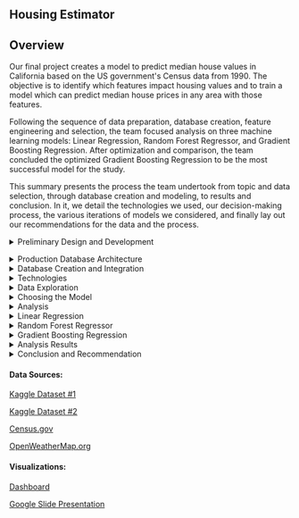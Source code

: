 ## Housing Estimator




## Overview
Our final project creates a model to predict median house values in California based on the US government's Census data from 1990. The objective is to identify which features impact housing values and to train a model which can predict median house prices in any area with those features. 

Following the sequence of data preparation, database creation, feature engineering and selection, the team focused analysis on three machine learning models: Linear Regression, Random Forest Regressor, and Gradient Boosting Regression. After optimization and comparison, the team concluded the optimized Gradient Boosting Regression to be the most successful model for the study. 

This summary presents the process the team undertook from topic and data selection, through database creation and modeling, to results and conclusion. In it, we detail the technologies we used, our decision-making process, the various iterations of models we considered, and finally lay out our recommendations for the data and the process.  

<details><summary> Preliminary Design and Development </summary>
<p>
  
## Study Design    
The study design followed 5 main steps:  

- Identify the topic  
- Identify our data sources    
- Identify the question to be answered     
- Specify the target variable     
- Determine the model  
  
## Topic and Data Selection    
The topic was selected was housing price trends. Given most recent trends, the team felt that the topic was interesting and relevant, providing a rich opportunity in terms of available data and the broad array of features which can be modeled.  

 ### Criteria for Data Selection    

We selected the California Housing Prices database from Kaggle (https://www.kaggle.com/datasets/camnugent/california-housing-prices, details below), which is a modified version of the 1990 Census showing per-block housing, population, and income information. The Census data  data includes house features (age of the house, number of rooms, number of bedrooms), and community characteristics (median income, number of households, and geographic location). It offers relevant features, and encompasses a wide geographic area. Within those geographic areas it is deeply saturated because of the per-block dimension. It includes geographical location coordinates which can link to a wide range of other data sources.  
	
We added additional context features through weather API calls and county employment rates to expand the scope of the Census data and enlarge the pool of potential influential factors.  In addition to the features above, the team researched availability of community crime statistics and economic indicators.  The deciding factor of whether to include more variables was based on accessibility of the data and on ease with which external data could be merged into the larger dataset. In the end, the team opted for a weather API call and US Census Bureau data on business establishments and number of employees.  

## The Database    

### Description  
Size of the database was the first consideration.  Both overfitting and underfitting are primary concerns in machine learning modelling.  Having a large enough data set helps control for both those conditions. The team set the minimal standard of 10,000 rows to meet this requirement.  This size specification narrowed the number of sources suitable for analysis which led to selecting the California Housing Prices database from Kaggle as the main data source. The external data for county employment figures were derived from census data (Census.gov) and weather from openweathermap.org, both called using APIs. The population information is the Kaggle California cities dataset. After cleaning, restructuring, refining and merging the individual datasets, these four datasets became the production database and subsequently housed in AWS and connected in pgAdmin.

#### Component Datasets: Details
- **Census.csv**: 
    1990 Census data on communities   
    Selected features (3):      
    - counties 
    - Employees 
    - Establishments 
    Observations: 60

 - **Housing.csv**:  
    1990 Census data on housing in communities in California    
    Data is gathered by block: The US Census Bureau Districts (blocks) are the base units for the Census Bureau's survey process. 
    Features (11):  
	
| Column Name | Description |  
| --------------- | --------------- |   
|longitude|A measure of how far west a house is; a higher value is farther west| 
|latitude	|A measure of how far north a house is; a higher value is farther north|
|housingMedianAge	|Median age of a house within a block; a lower number is a newer building|
|totalRooms	|Total number of rooms within a block|
|totalBedrooms	|Total number of bedrooms within a block|
|population	|Total number of people residing within a block|
|households	|Total number of households, a group of people residing within a home unit, for a block|
|medianIncome	|Median income for households within a block of houses (measured in tens of thousands of US Dollars)|
|medianHouseValue	|Median house value for households within a block (measured in US Dollars)|
|oceanProximity	|Location of the house w.r.t ocean/sea|  
	
	
Observations: 20,641	
	
- **Weather data**:  
    Weather for specific date called through weather API  
    Features (5):  
    - Max Temp  
    - Humidity  
    - Cloudiness  
    - Wind Speed  
    - Description  
    Observations: 20,433 (after merge with cleaned housing dataset)  

- **Population data**:  
    Population information by county and city   
    Features (7):  
    - County  
    - City   
    - Incorporation_date  
    - pop_april_1980  
    - pop_april_1990  
    - pop_april_2000  
    - pop_april_2010  
    Observations: 455
	
## Limitations of the Data Set    
While detailed within the features offered, this dataset has some limitations:  
- the data is gathered by block; however, it varies by unit   
    - 3 features are median values:  
        - age of the houses per block;        
        - income of the population per block; and,       
        - value of the houses per block      
    - 4 are totals of the represented features within a block: 
        - number of rooms     
        - number of bedrooms      
        - number of people    
        - number of households      

Scaling the data brings the input data points closer together. However, understanding the data structure is important for sound interpretation of the results. For example, it is difficut to properly weight total number of rooms on a block as part of individual house values. A better metric would be median or average rooms by household or population.
	
Lastly, the data reflects a single point in time, so the  characteristics relevant to house values cannot be observed over time making it static. With time data, it would be possible to see how impacts change with the changes in the values of the features themselves, and thus get a more accurate undersanding of true trends.  	
 
</p>
</details>

<p>
<details><summary>Production Database Architecture</summary>

## Structuring and Cleaning   
Data preparation began with creating a preliminary data structure usng Pandas to merge and join the individual datasets. Creating common columns to link the datasets was the first step.  The housing file did not include any city names, only the geographic coordinates.  The other datasets were identified by city and county.  The initial transformation added the specific city and county names to the housing dataset by using city.py and the location coordinates to list and append each city name to the housing set. 

 ### Census Data  
 #### Starting URL for Census Data API Call.  
![image](https://user-images.githubusercontent.com/101474477/184716368-41dfe441-b1c7-48cb-b852-4c05a77726e4.png)  
	
**Input Dataset**  
 ![image](https://user-images.githubusercontent.com/101474477/184517692-656ea19d-258b-459f-b8a4-61af6fb7cde9.png)  
#### Cleaning and Manipulation ####  
![image](https://user-images.githubusercontent.com/101474477/184716537-6b0d0bac-c97d-4770-9bbf-b14b7c5f3840.png)
![image](https://user-images.githubusercontent.com/101474477/184994274-f1aee790-c05b-4790-a8f3-1111e45c80f5.png)
![image](https://user-images.githubusercontent.com/101474477/184716726-897741d0-3208-408f-9ed2-161de0304d69.png)
	
**Output Dataset**  
![image](https://user-images.githubusercontent.com/101474477/184517942-b7e7fd2d-e4c3-458a-8407-3788593f9d64.png)

### Population Data   
![image](https://user-images.githubusercontent.com/101474477/184717378-1d510ba0-5a36-4649-b808-fa47842dc609.png) 
	
**Input Dataset**  
![image](https://user-images.githubusercontent.com/101474477/184518484-faac1560-0ac1-417b-9197-56e92bf57d7c.png)
	
#### Cleaning and Manipulation ####  
![image](https://user-images.githubusercontent.com/101474477/184717539-cc872e4a-5d0a-460f-844b-fd511dae511b.png)  
	
![image](https://user-images.githubusercontent.com/101474477/184717654-168a40c1-807a-43bc-86d0-133a0509805f.png)  
	
![image](https://user-images.githubusercontent.com/101474477/184717815-00303379-c15e-427c-afa8-8fa18b38cba4.png)  
	
**Output Dataset**  
![image](https://user-images.githubusercontent.com/101474477/184518591-dcf3d531-b956-4e49-9029-66b6bc6b5a35.png)   

### Weather Data  
#### Read the main datafile to join the weather data to:
![image](https://user-images.githubusercontent.com/101474477/184718023-0a5a2049-00a0-41fd-a460-1e3bd76237b9.png)
	
#### Prepare the location coordinates data for processing. Use citypy to join city name to geographical coordinates: 
![image](https://user-images.githubusercontent.com/101474477/184718425-86e23171-cff3-4e6a-ae84-450f3a2f983a.png)
	
#### Initiate API call  
![image](https://user-images.githubusercontent.com/101474477/184718769-5416282c-3fba-4c2d-bf84-28a11deee29f.png)
	
#### Parse the JSON and retrieve data  
![image](https://user-images.githubusercontent.com/101474477/184720029-7fb3cefc-b9d0-44ef-b7b7-34aac7a54968.png)

**Output Dataset**
	
![image](https://user-images.githubusercontent.com/101474477/184518678-260be8a9-4737-423c-b278-c5f38937b350.png)

### Final Dataset  
**Input Dataset**  
![image](https://user-images.githubusercontent.com/101474477/184720607-2749961a-e565-4a26-8f61-8e4dee7f3517.png)
	
![image](https://user-images.githubusercontent.com/101474477/184518831-d28b4d60-2a12-4dfb-ae52-c579e0013152.png)

#### Cleaning and Manipulation ####  
##### Add City to dataset  
	
![image](https://user-images.githubusercontent.com/101474477/184721399-b83c571e-9c75-4fad-9056-e664eaa19757.png)
	
##### Check for null, duplicate values.  Drop as needed  
![image](https://user-images.githubusercontent.com/101474477/184721758-55f06790-0bca-4b0b-a0ff-eddb279ce156.png)

##### Rename, reorder columns  
![image](https://user-images.githubusercontent.com/101474477/184722110-81be2666-2d95-4848-8235-d19f170a3b53.png)
![image](https://user-images.githubusercontent.com/101474477/184722253-427f4bf7-501e-4c68-acb0-8714b81a716b.png)
	
**Output Dataset**  
![image](https://user-images.githubusercontent.com/101474477/184518858-df74aed6-729e-4131-aa14-46b62006a836.png)
	
</p>
</details>

<details><summary>Database Creation and Integration</summary>
<p>
	
## Creating the Table Structure in pgAdmin
	
The team decided to use AWS as the static data repository and use pgAdmin to create the production database. The tables were created in pgAdmin first following the schema:   

![image](https://user-images.githubusercontent.com/101474477/184518914-16ad6780-6e8e-4954-bbc8-e16e3c47df27.png)  
	
The static datasets were then called into pgAdmin through Spark.
	
![image](https://user-images.githubusercontent.com/101474477/184520065-39833e33-0322-4be6-8203-f0e55a328a42.png)

Weather, population, and census were joined into the main dataset, clean_merged_data.csv.  After being instantiated and joined, the final database was saved to a .csv file and read into Pandas for final data preparation and modelling.

**Output database: clean_merged_data.csv**
	**Observations: 11,454**
</p>
</details>

<details><summary>Technologies</summary>
Technologies, languages, tools, and algorithms used throughout the project

<p>

General  
- API calls
- Python 
- Jupyter Notebook
- R Studio
- Pandas
- numpy
- Mlenv environment

Preprocessing  
- sklearn.preprocessing LabelEncoder
- citypy
	
Database Integration  
- AWS Relational Database System
- pgAdmin
- prosgresSQL  

Statistical and Modeling  
- sklearn.ensemble RandomForestRegressor
- sklearn.datasets make_regression
- sklearn.ensemble HistGradientBoostingRegressor
- GradientBoostingRegressor

- sklearn metrics
- collections Counter
- sklearn.metrics accuracy_score, classification_report

- scipy.stats shapiro, kurtosis, skew
	
- sklearn.preprocessing StandardScaler
- sklearn.model_selection train_test_split
- R

Plotting and Visualization  
- matplotlib.pyplot 
- seaborn 
- dabl (Data Analysis Baseline library)
- Tableau
	
</p>
</details>

<details><summary>Data Exploration</summary>

<p>

Concurrent with data cleaning and structuring, the team conducted preliminary data analysis to get a feel for the data itself.  This took the form of histogram and rough regression on the database elements. The objective is to determine whether the data has a normal distribution, measuring skew and kurtosis.  Regression relies on normal distribution for accuracy; outliers reduce accuracy. 
	
Methods to address this in other code variations included normalizing skew 
	
#### Histograms with Density Plots
	
![image](https://user-images.githubusercontent.com/101474477/184750627-77a41ed2-e676-4a9e-a1ff-f85428c83580.png)

![image](https://user-images.githubusercontent.com/101474477/184750975-e9e7a52b-807d-487b-99a1-0ac550a37f82.png)
	
![image](https://user-images.githubusercontent.com/101474477/184752109-9387659d-3bb9-4652-98af-c17592d23527.png)

![image](https://user-images.githubusercontent.com/101474477/185211555-aab7fdbd-8b66-4974-9381-e25249a6e6b2.png)


All follow a non-normal distribution. Households heavily skew left as do population, total rooms, and total bedrooms. Median house age, median income, and median house value are more symmetrically distributed as are maximum temperature, humidity and wind speed. The Shapito-Wilk test for normality bears this out, as all the p-values for the features below are 0.

#### Descriptive Statistics
	
![image](https://user-images.githubusercontent.com/101474477/185213021-4598bef5-83c3-465e-b287-899eeb9df0d2.png)
	
![image](https://user-images.githubusercontent.com/101474477/184695024-12fcfc7b-20b4-4be3-80a8-1bf0f035c7d0.png)

![image](https://user-images.githubusercontent.com/101474477/184990514-c40b0aa4-6698-4565-933f-b60f0c7d6c7f.png)

![image](https://user-images.githubusercontent.com/101474477/184695555-d9ddc7f2-b783-4952-872b-58afdac373aa.png)

![image](https://user-images.githubusercontent.com/101474477/184695794-c6028139-5cd6-4425-8ec0-c592adb7b68e.png)

![image](https://user-images.githubusercontent.com/101474477/184696301-3b4412ba-cec8-4f2d-bb22-56cbfe2edfd8.png)
	
![image](https://user-images.githubusercontent.com/101474477/184696453-e481a84c-5cc8-41f5-bc6f-20ed74d0aea6.png)

#### Simple Univariate Regression  
Regression plots of these variables against the target variable, median house value, are shown below.  The coefficients are the intercept and the slope for each variable. These become the equation for the value predictions for median house value given the value of the independent variable. The formula for the plot of the regression line is y = a+bx where a is the intercept, b is the slope, and x is the value of the independent variable for that observation. 
	
**Population**  
Y Coefficients:  
|Intercept	|Population	|
|---------------|---------------|
|	225,271.17|	-4,740.26|	

Formula:  
Y = 225,271.17-4,740.26*population  
|Y: House Value|	X: Population|
|--------------|-------------------|
|215,791|	2|
|211,050|	3|
|206,310|	4|  
	
![image](https://user-images.githubusercontent.com/101474477/184520957-234221bc-bc46-4e28-b176-b47810721a78.png)

**Total Rooms**  
Y Coefficients:  
|Intercept	|Rooms	|
|---------------|---------------|	
|225,271.17	|18,450.55	|

Formula:  
Y = 225,271.17+18,450.55*rooms  
|Y: House Value|	X: Rooms|
|--------------|-------------------|
|242,291	|2|
|250,802	|3|
|259,312	|4|  

![image](https://user-images.githubusercontent.com/101474477/184521132-0868cf70-2f1d-4f0d-909b-9b26b89372d8.png)

**Median Income**   
Y Coefficients:  
|Intercept	|ncome	|
|--------------|-------------------|	
|225,271.17	|9,658.27	|

Formula:  
Y = 225,271.17+79,658.27*income  
| House Value	| Income|
|--------------|-------------------|
|75,271	|50,000|
|300,271	|75,000|
|384,588	|100,000|

![image](https://user-images.githubusercontent.com/101474477/184521288-ebbefed6-9b62-4778-aaf9-4679397e519d.png)

**Median House Age**     
 Y Coefficients:  
|Intercept	|Age	|
|--------------|-------------------|
|225,271.17	|8,510.13|

Formula:  
Y = 225,271.17+8,510.13*age  
|Y: House Value	|X: House Age|
|--------------|-------------------|
|242,291	|2|
|250,802	|3|
|259,312	|4|

![image](https://user-images.githubusercontent.com/101474477/184521439-82fa77c2-6417-494c-9d2a-f5b5e56c4704.png)

**Total Households**
Y Coefficients:  
|ntercept	|Households	|
|--------------|-------------------|
|225,271.17	|8,010.86|

Formula:  
Y = 225,271.17+8,010.86*households  
|Y: House Value	|X: Households|
|--------------|-------------------|
|241,293	|2|
|249,304	|3|
|257,315	|4|

![image](https://user-images.githubusercontent.com/101474477/184521521-90dc48ce-e477-4b8d-8dab-49cf39a8720b.png)

**Total Bedrooms**  
Y Coefficients:    
|Intercept	|Households	|
|--------------|-------------------|
|225,271.17	|6,593.80|

Formula:  
Y = 225,271.17+6,593.80*bedrooms  
|Y: House Value	|X: Bedrooms|
|--------------|-------------------|
|238,459	|2|
|245,053	|3|
|251,646	|4|

![image](https://user-images.githubusercontent.com/101474477/184521601-27988feb-a9ff-4e40-ab11-d422763f5693.png)

Although rough, these plots help guide feature selection.

#### Outliers within the dataset 
One of the challenges of the original dataset lies with the variables which represent totals of individual features, such as total number of bedrooms, total number of households, and total number of bedrooms.  This last in particular presents issues with extreme outliers.  The range of this variable is 6 to slightly over 32,000.  Given that the base unit stipulated is a block, a density of 32,000 rooms would argue for large apartment complexes rather than individual houses.  

![image](https://user-images.githubusercontent.com/101474477/185263905-079dabb9-8919-4e8b-839a-b765c45f8799.png)

Total rooms numbering more than 10,000 comprise only about 1.2% of the total of all rooms. Ninety-five percent lie with the range of 6 to 6,000.  As a result, the data for this feature is very heavily skewed left, and the rough regression against median home values has an R-squared factor infinitely close to zero, and a very high MSE. Feature engineering using various approaches could assist in model accuracy in addition to scaling. 
 
 </p>
</details>

<details><summary>Choosing the Model</summary>
<p>
The team agreed that a supervised machine learning model would be best suited for the data and objectives of the project.  We were using labelled data and were working with a relatively large dataset. For that reason, the team early in the process (concurrent with the data selection and topic selection discussions), determined that either the Random Forest Regressor or the Hist Gradient Boosting Regressor would be good candidates for the final model, since both have a relatively high degree of accuracy while being resistant to overfitting.
	
We ran both the Random Forest Regressor and the Hist Gradient Boosting Regressor.  In addition, the team decided to explore other models for comparison, so a Linear Regression model was added. As part of the comparison, the team wanted to examine the accuracy scores of the models, but also the feature importances.  Hist Gradient Boosting Regressor does not have a features importances function at this time, but Gradient Boosting Regressor does, so that was substituted for the Hist Gradient Boosting model.  The Linear Regression, Random Forest Regressor, and the Gradient Boosting Regressor are detailed below. 
	
 </p>
</details>

<details><summary>Analysis</summary>

### Final Production Preprocessing  
#### Load the finished production database:  
![image](https://user-images.githubusercontent.com/101474477/184995497-3e7763dc-1c92-4336-9098-cd312ce6d4bd.png)

####  Drop Unecessary Features 
##### Drop low value variables City, County, Longitude, latitude. Encode categorical variables using get.dummies
![image](https://user-images.githubusercontent.com/101474477/184996523-d1b12537-3853-4078-b8eb-f101f991e65c.png)
**Prepared Database**  
![image](https://user-images.githubusercontent.com/101474477/184996812-8a550527-459a-4a05-855b-d7f3cda93784.png)
	
##### Split into the features and target arrays:  
![image](https://user-images.githubusercontent.com/101474477/184996968-54028dda-fbd1-4302-908d-e9c84f18c80b.png)

##### Split the database to create and training and testing datasets:
![image](https://user-images.githubusercontent.com/101474477/184997177-b5f6f564-5a47-4b02-987f-8f8a57eacbd6.png)

The 70/30 split was in line with recommended practice.

#### Scale the Data  
![image](https://user-images.githubusercontent.com/101474477/184997484-659309a2-c226-4c42-bb16-06236578113a.png)

 </p>
</details>	
	
<details><summary>Linear Regression</summary>

<p>
	
#### Define and Fit the Model  

![image](https://user-images.githubusercontent.com/101474477/185000179-cd1a852a-1367-47ff-9fcd-5431916cc71a.png)  

##### Print the Model Intercept and Coefficient Values  
	
![image](https://user-images.githubusercontent.com/101474477/185000560-d1449412-12ca-4bb0-af12-ddbce6e126f3.png)

![image](https://user-images.githubusercontent.com/101474477/185000437-14b5b930-7eb9-4de8-82a4-3563e494a3ab.png)
	
![image](https://user-images.githubusercontent.com/101474477/185000767-42748512-5bf7-4afc-bbaa-f762f5a63e54.png)

![image](https://user-images.githubusercontent.com/101474477/185000856-c40bfefe-f857-403d-9d5a-c8d31c533138.png)

The mean squared error measures the prediction accuracy of a model, and is always 0 or positive. When the MSE is larger, this is an indication that the linear regression model is not accurately predicting the outcome. An important piece to note is that the MSE is sensitive to outliers, so the greater the number and magnitude of the outliers, the greater the deviation from the mean and the less accurate the model. Testing and training scores that are close together indicate minimal or no overfitting; however, a low accuracy score indicates weakness in the data.
	
</p>
</details>


<details><summary>Random Forest Regressor</summary>

<p>
	
#### Define and Fit the Model    
	
![image](https://user-images.githubusercontent.com/101474477/185002626-565c40ae-fbe1-48fa-9993-4a8acc927fea.png)

#### Print the Results  	 
![image](https://user-images.githubusercontent.com/101474477/185002754-46d792cd-83f8-4c32-acd3-f4c30ee55b70.png)

</p>
</details>


<details><summary>Gradient Boosting Regression</summary>

<p>
	
## Pre-Optimization      
#### Define and Fit the Model     
![image](https://user-images.githubusercontent.com/101474477/185002867-8c45f18e-d075-4b4e-8656-4df4dbbf64bd.png)

#### Print the Result  
![image](https://user-images.githubusercontent.com/101474477/185002957-7283e8ca-d054-40cb-9ff3-3e5057162cd0.png)

## Optimize the Model  
### n_estimators  
#### Define Parameters Function, Run the Optimization  
	
![image](https://user-images.githubusercontent.com/101474477/185018374-88388746-5308-44f5-9a79-8673095a84ba.png)

#### Extract Best Fit and Plot  	
![image](https://user-images.githubusercontent.com/101474477/185003594-608509d1-94e3-4e59-beb7-4fe87915822c.png)
![image](https://user-images.githubusercontent.com/101474477/185003845-d0ee3c40-d17d-4cfb-9cdc-195d8b57ae3c.png)
	
##### Summary  
The hyperparameter n_estimators indicates the total number of trees used in the model to arrive at the final result.  A higher number of trees provides better performance but increases the amount of the code processing time. 
	
The accuracy score over the training set increases continuously with the increase in the n_estimators up to a certain point. In this graph, the performance over the test set increases initially as n_estimators increases. After the n_estimators reaches 600, however, the accuracy score becomes stagnant. Which means that even if the value of n_estimators increases over 600, there is no more gain in the accuracy level of test set.  Subsequent increase in the n_estimators value will not add any value to the model; it will slow the model and likely result in overfitting.  

Optimized parameter n_estimators value: **600**

### max_depth  
#### Redefine the Model with Optimized n_estimator Value   

#### Define Parameters Function, Run the Optimization  
With the defined n_estimators of 600, the second optimization model is run for max_depth:  

![image](https://user-images.githubusercontent.com/101474477/185005105-7bbaf492-afdf-4726-99d0-3f1687c147cb.png)  

![image](https://user-images.githubusercontent.com/101474477/185005605-a5649a4f-df90-4182-b013-262ad582d8b8.png)

#### Extract Best Fit and Plot  
	
![image](https://user-images.githubusercontent.com/101474477/185005857-d8be51c1-5537-4ede-9799-723007a9d3b3.png)  

##### Summary    
max_depth indicates the maximum depth of trees in the model. It is defined as longest path between the root node and the leaf node. Using max_depth, we can control the depth we want every tree to grow. In the above graph, as the value of max depth increases, the performance of the model over the training set increases continuously and eventually achieves the 100 % accuracy score. 
	
However, as max_depth value increases, the performance over the test set increases up to a certain point after which it no longer increases model performance.  In this model, after max_depth value of 4, performance begins to decrease rapidly. At this stage, the tree starts to overfit the training set and therefore is not able to generalize over the unseen points in the test set.
	
Optimized parameter max_depth value: **4**  
	
### max_features  
#### Redefine the Model with Optimized n_estimator, max_depth Values  

#### Define Parameters Function, Run the Optimization  
With the defined n_estmators of 600 and max_depth of 4, the third optimization model is run for max_features:  

![image](https://user-images.githubusercontent.com/101474477/185007318-1c0bb3d4-69ae-4158-9092-db44adebd077.png)

#### Extract Best Fit and Plot  
![image](https://user-images.githubusercontent.com/101474477/185007692-45888353-3341-4597-aa8f-eb5e758126c4.png)  

![image](https://user-images.githubusercontent.com/101474477/185007727-5d4b3559-80db-4085-921a-c09d165e6daf.png)


##### Summary    
max_features simulates the number of maximum features provided to each tree in a model. The model chooses some random samples from the features to find the best split. In the above graph, as the value of max_features increases, the performance of the model over training set increases continuously up to the point where max_features is greater than 6.  At this stage, max_features is past optimal value and performance ceases to improve. The tree starts to overfit the training set and hence is not able to generalize over the unseen points in the test set.
	
Optimized parameter max_features value: **6**  
	
## Final Optimized Model      
#### Redefine the Model with Optimized n_estimators = 600, max_depth = 4, max_features = 6 

#### Define Parameters Function, Run the Optimization  
![image](https://user-images.githubusercontent.com/101474477/185017389-ea2f2700-27f7-48a8-b91f-3ba016788d35.png)

#### Specify, Plot Feature Importances  
	
![image](https://user-images.githubusercontent.com/101474477/185017585-7a36ffcc-3475-45cc-9358-acdf795c44cc.png)
![image](https://user-images.githubusercontent.com/101474477/185017893-d388510a-c7e7-45e0-9f47-3ec5f2e0176b.png)

</p>
</details>

<details><summary>Analysis Results</summary>

<p>
After running the three main models, Linear Regression, Random Forest Regressor, and Gradient Boosting Regressor, Gradiebt Boosting Regressor emerged as the technique best suited for the model.  After optimization, Gadient Boosting had the highest accuracy score and the lowest mean errors of the three. 

![image](https://user-images.githubusercontent.com/101474477/185266907-13a7aa81-3edd-48c3-a315-8953e72a6d11.png)


![image](https://user-images.githubusercontent.com/101474477/185269230-59222b32-4a45-43f5-ad91-6be02ac15a75.png)
	
Gradient Boosting as well as the other two techniques ranked median income as the top influencer with a weighted score of 40%.  In the Gradient Boosting model feature importances,  median income was followed by max temperature and the number of business establishments. Humidity, total rooms, population, and inland/ocean proximity also had a small impact on the housing prices. The number of employed people, wind speed, total bedrooms, amount of households, age and near ocean had minimal impact. All other features had a little to none weighted score on housing prices. 

![image](https://user-images.githubusercontent.com/101474477/185267168-af1408d1-a5fe-40a4-a34e-4624663205b4.png)

Linear regression is considered a standard for describing relationships between and among variables. It provides the base for understanding how the dependent and independent variables interact, providing linear and scatter plots to capture the shape of the regression and the mathematical predictive equations.  Using linear regression as a benchmark for model performance, we then moved to Random Forest Regressor.  Random Forest Regressor is a strong machine learning model.  It is resistant to ovefitting and handles large datasets well.  However, Random Forest is sensitive to the number of significant variables and the number of nonsignificant variables in a data set and can perform more poorly with data sets with a large number of noisy variables. Boosting procedures' performance is not affected by the presence of noisy variables, and have a higher accuracy rate in consequence.  

	</p>
</details>
<details><summary>Conclusion and Recommendation</summary>

<p>
As an initial recommendation, the team is in agreement that upleveling the number and quality of data sources would be an essential priority. .  The team had researched different sources for data related to climate data, crime data, and more economic indicators.  Such data would contribute to robust, portable predictive modelling for housing prices applicable.
	
	

</p>
</details>

####  Data Sources:

[Kaggle Dataset #1](https://www.kaggle.com/datasets/camnugent/california-housing-prices)

[Kaggle Dataset #2](https://www.kaggle.com/datasets/camnugent/california-housing-feature-engineering?select=cal_populations_city.csv)

[Census.gov](https://api.census.gov/data/1990/cbp?get=GEO_TTL,EMP,ESTAB&for=county:*&in=state:06&key=)

[OpenWeatherMap.org](http://api.openweathermap.org/data/2.5/weather?units=Imperial&APPID=)

#### Visualizations: 

[Dashboard](https://public.tableau.com/views/Housing_Estimator/Housing_Estimator?:language=en-US&:display_count=n&:origin=viz_share_link)

[Google Slide Presentation](https://docs.google.com/presentation/d/1T7_yxJK3ywl04BYXVCxGlF-N4pR6hri29zj-ifyfONc/edit#slide=id.p)

